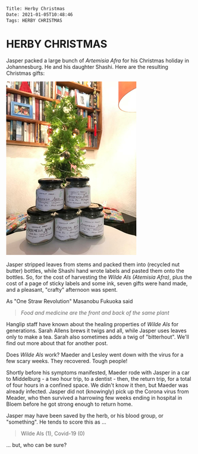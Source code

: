     Title: Herby Christmas
    Date: 2021-01-05T10:48:46
    Tags: HERBY CHRISTMAS

# HERBY CHRISTMAS

Jasper packed a large bunch of *Artemisia Afra* for his Christmas holiday in Johannesburg. He and his daughter Shashi. Here are the resulting Christmas gifts:

![Artemesia Afra](/img/ArtemisiaGifts.png)

Jasper stripped leaves from stems and packed them into (recycled nut butter) bottles, while Shashi hand wrote labels and pasted them onto the bottles. So, for the cost of harvesting the *Wilde Als (Atemisia Afra)*, plus the cost of a page of sticky labels and some ink, seven gifts were hand made, and a pleasant, "crafty" afternoon was spent.

<!-- more -->

As "One Straw Revolution" Masanobu Fukuoka said

>*Food and medicine are the front and back of the same plant*

Hanglip staff have known about the healing properties of *Wilde Als* for generations. Sarah Allens brews it twigs and all, while Jasper uses leaves only to make a tea. Sarah also sometimes adds a twig of "bitterhout". We'll find out more about that for another post.

Does *Wilde Als* work? Maeder and Lesley went down with the virus for a few scary weeks.  They recovered. Tough people!

Shortly before his symptoms manifested, Maeder rode with Jasper in a car to Middelburg - a two hour trip, to a dentist - then, the return trip, for a total of four hours in a confined space. We didn't know it then, but Maeder was already infected. Jasper did not (knowingly) pick up the Corona virus from Meader, who then survived a harrowing few weeks ending in hospital in Bloem before he got strong enough to return home.

Jasper may have been saved by the herb, or his blood group, or "something". He tends to score this as ...

>Wilde Als  (1), Covid-19  (0)

... but, who can be sure?





